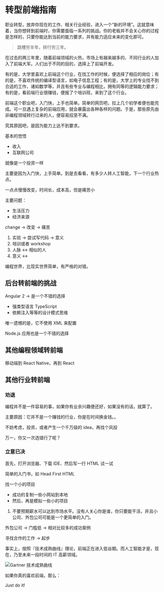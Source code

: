 # 转型前端指南

职业转型，放弃你现在的工作、相关行业经验，进入一个“新的环境”。这就意味着，当你想转到前端时，你需要面临一系列的挑战。你的老板并不会关心你的过程是怎样的，只要你能达到当前的能力要求，并有能力适应未来的变化即可。

> 跳槽穷半年，转行穷三年。

在过去的两三年里，随着前端领域的火热，市场上有越来越多的、不同行业的人加入了前端大军。人们出于不同的目的，选择上了前端开发。

有的是，大学里喜欢上前端这个行业，在找工作的时候，便选择了相应的岗位；有的是，不喜欢传统的编译型语言，如电子信息工程；有的是，大学上的专业找不到合适的工作，诸如数学等，并且有些专业与编程相比，拥有同等的逻辑能力要求；有的是，看前端行业很赚钱，便报了个培训班，来到了这个行业。

前端这个职业吧，入门快，上手也简单。简单的网页吧，拉上几个初学者便也能完成。可一旦遇上复杂的前端应用，就会暴露出各种各样的问题。于是，那些原先由非编程领域转行过来的人，便容易招至不满。

究其原因吧，是因为能力上达不到要求。

基本的觉悟

 - 收入
 - 互联网公司

就像是一个投资一样

主要是因为入门快，上手简单。到是去看看，有多少人转人工智能，下一个行业热点。

一点点慢慢改变，时间长，成本高，但是痛苦小

主要问题：

 - 生活压力
 - 经济来源

 change -> 改变 -> 痛苦

 1. 实验 -> 尝试写代码 -> 意义
 2. 培训或者 workshop
 3. 人脉 <-> 相似的人
 4. 意义 <->

编程世界，比现实世界简单，有严格的对错。

## 后台转前端的挑战

Angular 2 -> 是一个不错的选择

 - 强类型语言 TypeScript
 - 依赖注入等等的设计模式思维

唯一遗憾的是，它不使用 XML 来配置

Node.js 应用也是一个不错的选择


## 其他编程领域转前端

移动端到 React Native，再到 React 

## 其他行业转前端

### 劝退

编程并不是一件容易的事，如果你有业余兴趣便还好，如果没有的话，就算了。

主要原因：它并不是一个赚钱的行业，你是在时间换金钱。。

不妨考虑，投资，或者产生一个千万级的 idea，再找个风投

万一，你又一次选错行了呢？

### 立意已决

首先，打开浏览器、下载 IDE、然后写一行 HTML 试一试

简单的入门书，如 Head First HTML

找一个小的项目

 - 成功的复制一些小网站到本地
 - 然后，再是模拟一些小的项目


1. 不要预期薪水可以达到市场水平。没有人关心你是谁，你只要能干活，并且小公司、外包公司可能是一个更简单的入门。

外包公司 -> 门槛低 -> 相对比较多的成功案例

寻找合作的工作 -> 起步

事实上，按照『技术成熟曲线』理论，前端正在进入低谷期。而人工智能才是，现在，乃至未来一段时间的 IT 高薪领域。

![Gartner 技术成熟曲线](gartner-hype-cycle.png)

如果你真的喜欢前端，那么：

Just do it!
